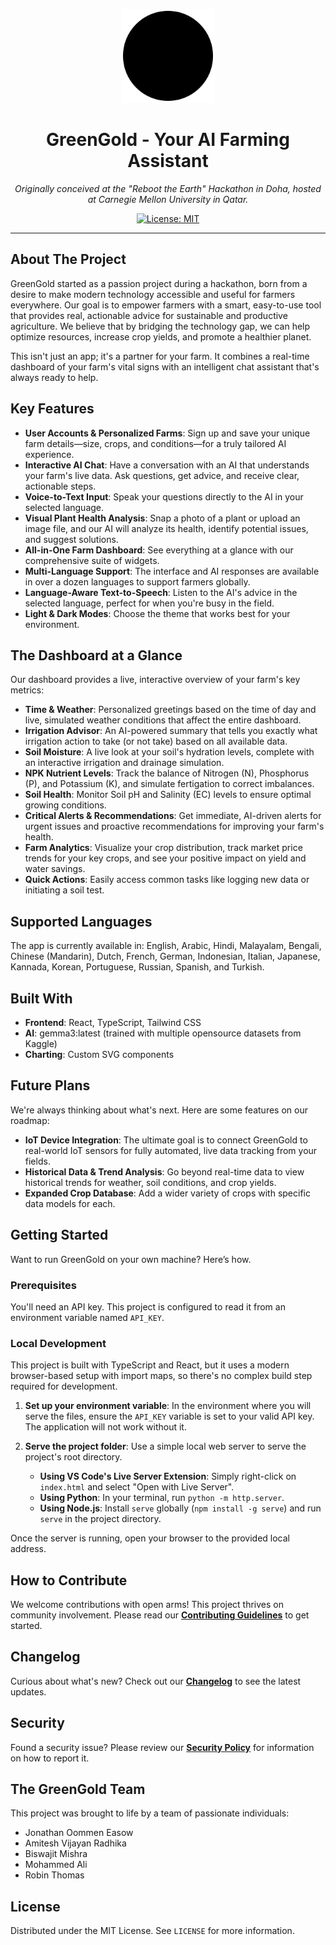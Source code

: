 <p align="center">
  <img src="./assets/logo.svg" alt="GreenGold Logo" width="150">
</p>
<h1 align="center">GreenGold - Your AI Farming Assistant</h1>

<p align="center">
  <em>Originally conceived at the "Reboot the Earth" Hackathon in Doha, hosted at Carnegie Mellon University in Qatar.</em>
</p>

<p align="center">
  <a href="https://opensource.org/licenses/MIT">
    <img src="https://img.shields.io/badge/License-MIT-yellow.svg" alt="License: MIT">
  </a>
</p>

---

## About The Project

GreenGold started as a passion project during a hackathon, born from a desire to make modern technology accessible and useful for farmers everywhere. Our goal is to empower farmers with a smart, easy-to-use tool that provides real, actionable advice for sustainable and productive agriculture. We believe that by bridging the technology gap, we can help optimize resources, increase crop yields, and promote a healthier planet.

This isn't just an app; it's a partner for your farm. It combines a real-time dashboard of your farm's vital signs with an intelligent chat assistant that's always ready to help.

## Key Features

-   **User Accounts & Personalized Farms**: Sign up and save your unique farm details—size, crops, and conditions—for a truly tailored AI experience.
-   **Interactive AI Chat**: Have a conversation with an AI that understands your farm's live data. Ask questions, get advice, and receive clear, actionable steps.
-   **Voice-to-Text Input**: Speak your questions directly to the AI in your selected language.
-   **Visual Plant Health Analysis**: Snap a photo of a plant or upload an image file, and our AI will analyze its health, identify potential issues, and suggest solutions.
-   **All-in-One Farm Dashboard**: See everything at a glance with our comprehensive suite of widgets.
-   **Multi-Language Support**: The interface and AI responses are available in over a dozen languages to support farmers globally.
-   **Language-Aware Text-to-Speech**: Listen to the AI's advice in the selected language, perfect for when you're busy in the field.
-   **Light & Dark Modes**: Choose the theme that works best for your environment.

## The Dashboard at a Glance

Our dashboard provides a live, interactive overview of your farm's key metrics:

-   **Time & Weather**: Personalized greetings based on the time of day and live, simulated weather conditions that affect the entire dashboard.
-   **Irrigation Advisor**: An AI-powered summary that tells you exactly what irrigation action to take (or not take) based on all available data.
-   **Soil Moisture**: A live look at your soil's hydration levels, complete with an interactive irrigation and drainage simulation.
-   **NPK Nutrient Levels**: Track the balance of Nitrogen (N), Phosphorus (P), and Potassium (K), and simulate fertigation to correct imbalances.
-   **Soil Health**: Monitor Soil pH and Salinity (EC) levels to ensure optimal growing conditions.
-   **Critical Alerts & Recommendations**: Get immediate, AI-driven alerts for urgent issues and proactive recommendations for improving your farm's health.
-   **Farm Analytics**: Visualize your crop distribution, track market price trends for your key crops, and see your positive impact on yield and water savings.
-   **Quick Actions**: Easily access common tasks like logging new data or initiating a soil test.

## Supported Languages

The app is currently available in: English, Arabic, Hindi, Malayalam, Bengali, Chinese (Mandarin), Dutch, French, German, Indonesian, Italian, Japanese, Kannada, Korean, Portuguese, Russian, Spanish, and Turkish.

## Built With

-   **Frontend**: React, TypeScript, Tailwind CSS
-   **AI**: gemma3:latest (trained with multiple opensource datasets from Kaggle)
-   **Charting**: Custom SVG components

## Future Plans

We're always thinking about what's next. Here are some features on our roadmap:

-   **IoT Device Integration**: The ultimate goal is to connect GreenGold to real-world IoT sensors for fully automated, live data tracking from your fields.
-   **Historical Data & Trend Analysis**: Go beyond real-time data to view historical trends for weather, soil conditions, and crop yields.
-   **Expanded Crop Database**: Add a wider variety of crops with specific data models for each.

## Getting Started

Want to run GreenGold on your own machine? Here’s how.

### Prerequisites

You'll need an API key. This project is configured to read it from an environment variable named `API_KEY`.

### Local Development

This project is built with TypeScript and React, but it uses a modern browser-based setup with import maps, so there's no complex build step required for development.

1.  **Set up your environment variable**: In the environment where you will serve the files, ensure the `API_KEY` variable is set to your valid API key. The application will not work without it.

2.  **Serve the project folder**: Use a simple local web server to serve the project's root directory.
    -   **Using VS Code's Live Server Extension**: Simply right-click on `index.html` and select "Open with Live Server".
    -   **Using Python**: In your terminal, run `python -m http.server`.
    -   **Using Node.js**: Install `serve` globally (`npm install -g serve`) and run `serve` in the project directory.

Once the server is running, open your browser to the provided local address.

## How to Contribute

We welcome contributions with open arms! This project thrives on community involvement. Please read our **[Contributing Guidelines](CONTRIBUTING.md)** to get started.

## Changelog

Curious about what's new? Check out our **[Changelog](CHANGELOG.md)** to see the latest updates.

## Security

Found a security issue? Please review our **[Security Policy](SECURITY.md)** for information on how to report it.

## The GreenGold Team

This project was brought to life by a team of passionate individuals:
-   Jonathan Oommen Easow
-   Amitesh Vijayan Radhika
-   Biswajit Mishra
-   Mohammed Ali
-   Robin Thomas

## License

Distributed under the MIT License. See `LICENSE` for more information.